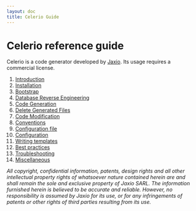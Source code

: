 ```yaml
---
layout: doc
title: Celerio Guide 
---
```


Celerio reference guide
=======================

Celerio is a code generator developed by [Jaxio](http://www.jaxio.com).
Its usage requires a commercial license.

1. [Introduction](introduction.html)
2. [Installation](installation.html)
3. [Bootstrap](bootstrap.html)
4. [Database Reverse Engineering](extraction.html)
5. [Code Generation](generation.html)
5. [Delete Generated Files](delete-generated-files.html)
6. [Code Modification](modification.html)
7. [Conventions](convention.html)
8. [Configuration file](configuration-file.html)
9. [Configuration](configuration.html)
10. [Writing templates](templates.html)
11. [Best practices](best-practices.html)
12. [Troubleshooting](troubleshooting.html)
13. [Miscellaneous](miscellaneous.html)

*All copyright, confidential information, patents, design rights and all other 
intellectual property rights of whatsoever nature contained herein are and 
shall remain the sole and exclusive property of Jaxio SARL. The information 
furnished herein is believed to be accurate and reliable. However, no 
responsibility is assumed by Jaxio for its use, or for any infringements 
of patents or other rights of third parties resulting from its use.*

